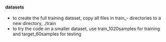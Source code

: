 #### datasets

- to create the full training dataset, copy all files in train_*-* directories to a new directory, ./train
- to try the code on a smaller dataset, use train_1020samples for training and target_60samples for testing
